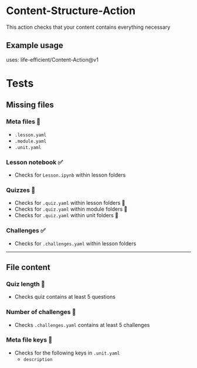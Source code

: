 # Content-Structure-Action

This action checks that your content contains everything necessary

## Example usage

uses: life-efficient/Content-Action@v1

# Tests

## Missing files

### Meta files 🚧
- `.lesson.yaml`
- `.module.yaml`
- `.unit.yaml`

### Lesson notebook ✅
- Checks for `Lesson.ipynb` within lesson folders

### Quizzes 🚧
- Checks for `.quiz.yaml` within lesson folders 🚧
- Checks for `.quiz.yaml` within module folders 🚧
- Checks for `.quiz.yaml` within unit folders 🚧

### Challenges ✅
- Checks for `.challenges.yaml` within lesson folders

---
## File content
 
### Quiz length 🚧
- Checks quiz contains at least 5 questions

### Number of challenges 🚧
- Checks `.challenges.yaml` contains at least 5 challenges

### Meta file keys 🚧
- Checks for the following keys in `.unit.yaml`
    - `description`
